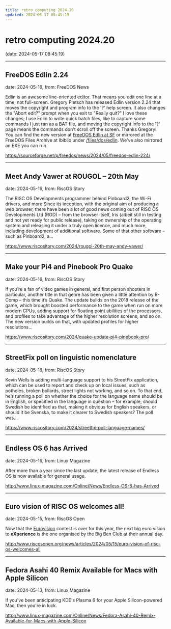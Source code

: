 ```yaml
---
title: retro computing 2024.20
updated: 2024-05-17 08:45:19
---
```


# retro computing 2024.20

(date: 2024-05-17 08:45:19)

---

## FreeDOS Edlin 2.24

date: 2024-05-16, from: FreeDOS News

<div class="markdown_content"><p>Edlin is an awesome line-oriented editor. That means you edit one line at a time, not full-screen. Gregory Pietsch has released Edlin version 2.24 that moves the copyright and program info to the '?' help screen. It also changes the "Abort edit?" prompt when you exit to "Really quit?" I love these changes; I use Edlin to write quick batch files, like to capture some commands I just ran as a BAT file, and moving the copyright info to the '?' page means the commands don't scroll off the screen. Thanks Gregory! You can find the new version at <a class="" href="https://sourceforge.net/projects/freedos-edlin/">FreeDOS Edlin at SF</a> or mirrored at the FreeDOS Files Archive at Ibiblio under <a class="" href="https://ibiblio.org/pub/micro/pc-stuff/freedos/files/dos/edlin/2.24/" rel="nofollow">/files/dos/edlin</a>. We've also mirrored an EXE you can run.</p></div> 

<https://sourceforge.net/p/freedos/news/2024/05/freedos-edlin-224/>

---

## Meet Andy Vawer at ROUGOL – 20th May

date: 2024-05-16, from: RiscOS Story

The RISC OS Developments programmer behind Pinboard2, the Wi-Fi drivers, and more Since its inception, with the original aim of producing a web browser, there have been a lot of good news coming out of RISC OS Developments Ltd (ROD) &#8211; from the browser itself, Iris (albeit still in testing and not yet ready for public release), taking on ownership of the operating system and releasing it under a truly open licence, and much more, including development of additional software. Some of that other software &#8211; such as Pinboard2, a&#8230; 

<https://www.riscository.com/2024/rougol-20th-may-andy-vawer/>

---

## Make your Pi4 and Pinebook Pro Quake

date: 2024-05-16, from: RiscOS Story

If you&#8217;re a fan of video games in general, and first person shooters in particular, another title in that genre has been given a little attention by R-Comp &#8211; this time it&#8217;s Quake. The update builds on the 2018 release of the game, which brought boosted performance to the game when run on more modern CPUs, adding support for floating point abilities of the processors, and profiles to take advantage of the higher resolution screens, and so on. The new version builds on that, with updated profiles for higher resolutions&#8230; 

<https://www.riscository.com/2024/quake-update-pi4-pinebook-pro/>

---

## StreetFix poll on linguistic nomenclature

date: 2024-05-16, from: RiscOS Story

Kevin Wells is adding multi-language support to his StreetFix application, which can be used to report and check up on local issues, such as potholes, broken bollards, street lights not working, and so on. To that end, he&#8217;s running a poll on whether the choice for the language name should be in English, or specified in the language in question &#8211; for example, should Swedish be identified as that, making it obvious for English speakers, or should it be Svenska, to make it clearer to Swedish speakers? The poll was&#8230; 

<https://www.riscository.com/2024/streetfix-poll-language-names/>

---

## Endless OS 6 has Arrived

date: 2024-05-16, from: Linux Magazine

<p>After more than a year since the last update, the latest release of Endless OS is now available for general usage.</p> 

<http://www.linux-magazine.com/Online/News/Endless-OS-6-has-Arrived>

---

## Euro vision of RISC OS welcomes all!

date: 2024-05-15, from: RiscOS Open

<p>Now that the <a href="https://eurovision.tv/">Eurovision</a> contest is over for this year, the next big euro vision to <strong>eXperience</strong> is the one organised by the Big Ben Club at their annual day.</p> 

<http://www.riscosopen.org/news/articles/2024/05/15/euro-vision-of-risc-os-welcomes-all>

---

## Fedora Asahi 40 Remix Available for Macs with Apple Silicon

date: 2024-05-13, from: Linux Magazine

<p>If you've been anticipating KDE's Plasma 6 for your Apple Silicon-powered Mac, then you're in luck.</p> 

<http://www.linux-magazine.com/Online/News/Fedora-Asahi-40-Remix-Available-for-Macs-with-Apple-Silicon>

